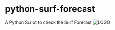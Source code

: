 # python-surf-forecast

A Python Script to check the Surf Forecast
![LOGO](http://xioto.github.io/docs/assets/img/logo.png)
